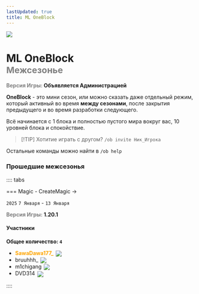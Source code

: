```yaml
---
lastUpdated: true
title: ML OneBlock
---
```


![](/WIKI/ML-OneBlock/banner.png)


# ML OneBlock <br/> <span style="color: gray;"><sup>Межсезонье</sup></span>
**<span style="color: gray;">Версия Игры:</span> Объявляется Администрацией**

**OneBlock** - это мини сезон, или можно сказать даже отдельный режим, который активный во время **между сезонами**, после закрытия предыдущего и во время разработки следующего.

Всё начинается с 1 блока и полностью пустого мира вокруг вас, 10 уровней блока и спокойствие. 

> [!TIP] Хотитие играть с другом? 
> `/ob invite Ник_Игрока`

Остальные команды можно найти в `/ob help`

### Прошедшие межсезонья

<!-- ::::: details  -->
:::: tabs

=== Magic - CreateMagic
<Pill name="ML Magic" link="/wiki/archive/ml-magic" icon="solar:archive-bold-duotone" color="#868dcc" /> -> <Pill name="ML Create & Magic" link="/wiki/season/ml-createmagic" icon="solar:archive-bold-duotone" color="#868dcc" />

`2025` `7 Января` - `13 Января` 

**<span style="color: gray;">Версия Игры:</span> 1.20.1**
#### Участники
**Общее количество: `4`**

- **<span style="color: orange;">SawaDawa177_</span>** <img src="https://api.mineatar.io/face/0c81442c240b4087851ff50f3d8fd589?scale=3" style="display: inline; margin: 0 2px; vertical-align: middle;" />
- bruuhhh_ <img src="https://api.mineatar.io/face/45e529c8-4a8e-44eb-b02c-5b99e41a9d1c?scale=3" style="display: inline; margin: 0 2px; vertical-align: middle;" /> 
- m1chigang <img src="https://api.mineatar.io/face/566bac65-6941-4454-9d50-7a4339fc433a?scale=3" style="display: inline; margin: 0 2px; vertical-align: middle;" />
- DVD314 <img src="https://api.mineatar.io/face/9806b0b5-baa2-48c6-b70e-64af239a78eb?scale=3" style="display: inline; margin: 0 2px; vertical-align: middle;" />

::::
<!-- ::::: -->